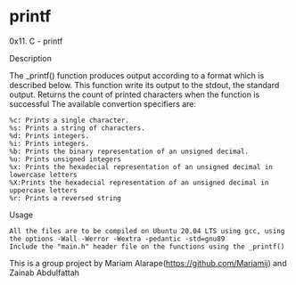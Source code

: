# printf
0x11. C - printf

Description

The _printf() function produces output according to a format which is described below. This function write its output to the stdout, the standard output. Returns the count of printed characters when the function is successful The available convertion specifiers are:

    %c: Prints a single character.
    %s: Prints a string of characters.
    %d: Prints integers.
    %i: Prints integers.
    %b: Prints the binary representation of an unsigned decimal.
    %u: Prints unsigned integers
    %x: Prints the hexadecial representation of an unsigned decimal in lowercase letters
    %X:Prints the hexadecial representation of an unsigned decimal in uppercase letters
    %r: Prints a reversed string

Usage

    All the files are to be compiled on Ubuntu 20.04 LTS using gcc, using the options -Wall -Werror -Wextra -pedantic -std=gnu89
    Include the "main.h" header file on the functions using the _printf()

This is a group project by Mariam Alarape(https://github.com/Mariamij) and Zainab Abdulfattah
